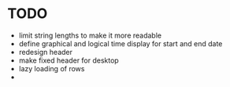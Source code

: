 # TODO

- limit string lengths to make it more readable
- define graphical and logical time display for start and end date
- redesign header
- make fixed header for desktop
- lazy loading of rows
- 
